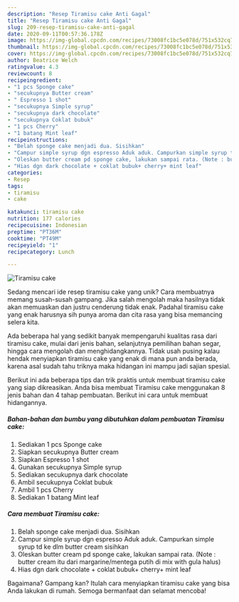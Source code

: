 ```yaml
---
description: "Resep Tiramisu cake Anti Gagal"
title: "Resep Tiramisu cake Anti Gagal"
slug: 209-resep-tiramisu-cake-anti-gagal
date: 2020-09-11T00:57:36.178Z
image: https://img-global.cpcdn.com/recipes/73008fc1bc5e078d/751x532cq70/tiramisu-cake-foto-resep-utama.jpg
thumbnail: https://img-global.cpcdn.com/recipes/73008fc1bc5e078d/751x532cq70/tiramisu-cake-foto-resep-utama.jpg
cover: https://img-global.cpcdn.com/recipes/73008fc1bc5e078d/751x532cq70/tiramisu-cake-foto-resep-utama.jpg
author: Beatrice Welch
ratingvalue: 4.3
reviewcount: 8
recipeingredient:
- "1 pcs Sponge cake"
- "secukupnya Butter cream"
- " Espresso 1 shot"
- "secukupnya Simple syrup"
- "secukupnya dark chocolate"
- "secukupnya Coklat bubuk"
- "1 pcs Cherry"
- "1 batang Mint leaf"
recipeinstructions:
- "Belah sponge cake menjadi dua. Sisihkan"
- "Campur simple syrup dgn espresso Aduk aduk. Campurkan simple syrup td ke dlm butter cream sisihkan"
- "Oleskan butter cream pd sponge cake, lakukan sampai rata. (Note : butter cream itu dari margarine/mentega putih di mix with gula halus)"
- "Hias dgn dark chocolate + coklat bubuk+ cherry+ mint leaf"
categories:
- Resep
tags:
- tiramisu
- cake

katakunci: tiramisu cake 
nutrition: 177 calories
recipecuisine: Indonesian
preptime: "PT36M"
cooktime: "PT49M"
recipeyield: "1"
recipecategory: Lunch

---
```



![Tiramisu cake](https://img-global.cpcdn.com/recipes/73008fc1bc5e078d/751x532cq70/tiramisu-cake-foto-resep-utama.jpg)

Sedang mencari ide resep tiramisu cake yang unik? Cara membuatnya memang susah-susah gampang. Jika salah mengolah maka hasilnya tidak akan memuaskan dan justru cenderung tidak enak. Padahal tiramisu cake yang enak harusnya sih punya aroma dan cita rasa yang bisa memancing selera kita.

Ada beberapa hal yang sedikit banyak mempengaruhi kualitas rasa dari tiramisu cake, mulai dari jenis bahan, selanjutnya pemilihan bahan segar, hingga cara mengolah dan menghidangkannya. Tidak usah pusing kalau hendak menyiapkan tiramisu cake yang enak di mana pun anda berada, karena asal sudah tahu triknya maka hidangan ini mampu jadi sajian spesial.




Berikut ini ada beberapa tips dan trik praktis untuk membuat tiramisu cake yang siap dikreasikan. Anda bisa membuat Tiramisu cake menggunakan 8 jenis bahan dan 4 tahap pembuatan. Berikut ini cara untuk membuat hidangannya.

<!--inarticleads1-->

##### Bahan-bahan dan bumbu yang dibutuhkan dalam pembuatan Tiramisu cake:

1. Sediakan 1 pcs Sponge cake
1. Siapkan secukupnya Butter cream
1. Siapkan  Espresso 1 shot
1. Gunakan secukupnya Simple syrup
1. Sediakan secukupnya dark chocolate
1. Ambil secukupnya Coklat bubuk
1. Ambil 1 pcs Cherry
1. Sediakan 1 batang Mint leaf




<!--inarticleads2-->

##### Cara membuat Tiramisu cake:

1. Belah sponge cake menjadi dua. Sisihkan
1. Campur simple syrup dgn espresso Aduk aduk. Campurkan simple syrup td ke dlm butter cream sisihkan
1. Oleskan butter cream pd sponge cake, lakukan sampai rata. (Note : butter cream itu dari margarine/mentega putih di mix with gula halus)
1. Hias dgn dark chocolate + coklat bubuk+ cherry+ mint leaf




Bagaimana? Gampang kan? Itulah cara menyiapkan tiramisu cake yang bisa Anda lakukan di rumah. Semoga bermanfaat dan selamat mencoba!
